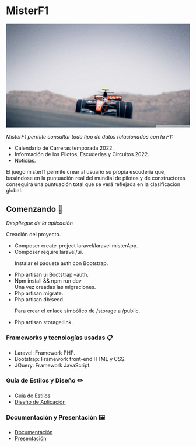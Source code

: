 # MisterF1

<img src="https://github.com/Ablarom99/misterF1/blob/main/public/recursos/images/index/overlay.jpg?raw=true">

_MisterF1 permite consultar todo tipo de datos relacionados con la F1:_
    <ul>
    <li>Calendario de Carreras temporada 2022.</li>
    <li>Información de los Pilotos, Escuderías y Circuitos 2022.</li>
    <li>Noticias.</li>
    </ul>
    <p>El juego misterf1 permite crear al usuario su propia escudería que, basándose en la puntuación real del mundial de pilotos y de constructores conseguirá una puntuación total que se verá reflejada en la clasificación global.<p>
	 
 
## Comenzando 🚀

_Despliegue de la aplicación_

Creación del proyecto.
<ul>
<li>Composer create-project laravel/laravel misterApp.</li>
<li>Composer require laravel/ui.</li>

Instalar el paquete auth con Bootstrap.
<li>Php artisan ui Bootstrap –auth.</li>
<li>Npm install && npm run dev</li>
Una vez creadas las migraciones.
<li>Php artisan migrate.</li>
<li>Php artisan db:seed.</li>

Para crear el enlace simbólico de /storage a /public.
<li>Php artisan storage:link.</li>

</ul>


### Frameworks y tecnologías usadas 📋

<ul>
<li>Laravel: Framework PHP.</li>
<li>Bootstrap: Framework front-end HTML y CSS.</li>
<li>JQuery: Framework JavaScript.</li>
</ul>

### Guía de Estilos y Diseño ✏️
<ul>
<li><a href="https://www.figma.com/file/SDRvtmKtRbO2XaUlOjJ1dw/misterF1?node-id=33%3A2" >Guía de Estilos</a></li>
<li><a href="https://www.figma.com/file/SDRvtmKtRbO2XaUlOjJ1dw/misterF1?node-id=0%3A1" >Diseño de Aplicación</a></li>
</ul>

### Documentación y Presentación 🖼️
<ul>
<li><a href="https://github.com/Ablarom99/misterF1/blob/main/documentacion/Documentaci%C3%B3nMisterF1.pdf">Documentación</a></li>
<li><a href="https://github.com/Ablarom99/misterF1/blob/main/documentacion/misterf1.pptx">Presentación</a></li>
</ul>
